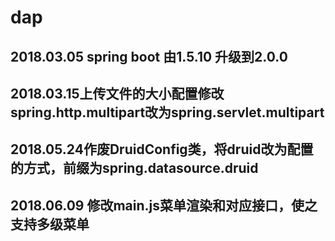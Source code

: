 # dap
## 2018.03.05 spring boot 由1.5.10 升级到2.0.0
## 2018.03.15上传文件的大小配置修改spring.http.multipart改为spring.servlet.multipart
## 2018.05.24作废DruidConfig类，将druid改为配置的方式，前缀为spring.datasource.druid
## 2018.06.09 修改main.js菜单渲染和对应接口，使之支持多级菜单

